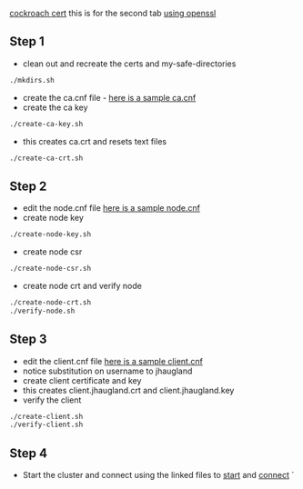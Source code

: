 [cockroach cert](https://www.cockroachlabs.com/docs/stable/cockroach-cert)
this is for the second tab [using openssl](https://www.cockroachlabs.com/docs/v23.2/create-security-certificates-openssl)

## Step 1
* clean out and recreate the certs and my-safe-directories
```bash
./mkdirs.sh
```
* create the ca.cnf file - [here is a sample ca.cnf](ca.cnf)
* create the ca key
```bash
./create-ca-key.sh
```
* this creates ca.crt and resets text files
```bash
./create-ca-crt.sh
```
## Step 2
* edit the node.cnf file [here is a sample node.cnf](node.cnf)
* create node key
```bash
./create-node-key.sh
```
* create node csr
```bash
./create-node-csr.sh
```
* create node crt and verify node
```bash
./create-node-crt.sh
./verify-node.sh
```
## Step 3
* edit the client.cnf file [here is a sample client.cnf](client.cnf)
* notice substitution on username to jhaugland
* create client certificate and key
* this creates client.jhaugland.crt and client.jhaugland.key 
* verify the client
```bash
./create-client.sh
./verify-client.sh
```
## Step 4
* Start the cluster and connect using the linked files to [start](start-single.sh) and [connect](sql.sh)
`
